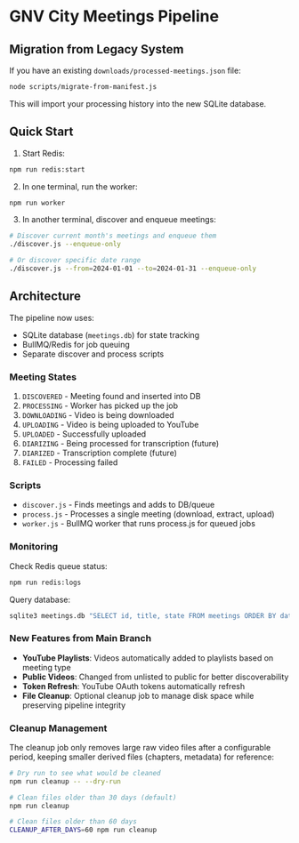 # GNV City Meetings Pipeline

## Migration from Legacy System

If you have an existing `downloads/processed-meetings.json` file:
```bash
node scripts/migrate-from-manifest.js
```

This will import your processing history into the new SQLite database.

## Quick Start

1. Start Redis:
```bash
npm run redis:start
```

2. In one terminal, run the worker:
```bash
npm run worker
```

3. In another terminal, discover and enqueue meetings:
```bash
# Discover current month's meetings and enqueue them
./discover.js --enqueue-only

# Or discover specific date range
./discover.js --from=2024-01-01 --to=2024-01-31 --enqueue-only
```

## Architecture

The pipeline now uses:
- SQLite database (`meetings.db`) for state tracking
- BullMQ/Redis for job queuing
- Separate discover and process scripts

### Meeting States

1. `DISCOVERED` - Meeting found and inserted into DB
2. `PROCESSING` - Worker has picked up the job
3. `DOWNLOADING` - Video is being downloaded
4. `UPLOADING` - Video is being uploaded to YouTube
5. `UPLOADED` - Successfully uploaded
6. `DIARIZING` - Being processed for transcription (future)
7. `DIARIZED` - Transcription complete (future)
8. `FAILED` - Processing failed

### Scripts

- `discover.js` - Finds meetings and adds to DB/queue
- `process.js` - Processes a single meeting (download, extract, upload)
- `worker.js` - BullMQ worker that runs process.js for queued jobs

### Monitoring

Check Redis queue status:
```bash
npm run redis:logs
```

Query database:
```bash
sqlite3 meetings.db "SELECT id, title, state FROM meetings ORDER BY date DESC LIMIT 10;"
```

### New Features from Main Branch

- **YouTube Playlists**: Videos automatically added to playlists based on meeting type
- **Public Videos**: Changed from unlisted to public for better discoverability  
- **Token Refresh**: YouTube OAuth tokens automatically refresh
- **File Cleanup**: Optional cleanup job to manage disk space while preserving pipeline integrity

### Cleanup Management

The cleanup job only removes large raw video files after a configurable period, keeping smaller derived files (chapters, metadata) for reference:

```bash
# Dry run to see what would be cleaned
npm run cleanup -- --dry-run

# Clean files older than 30 days (default)
npm run cleanup

# Clean files older than 60 days
CLEANUP_AFTER_DAYS=60 npm run cleanup
```